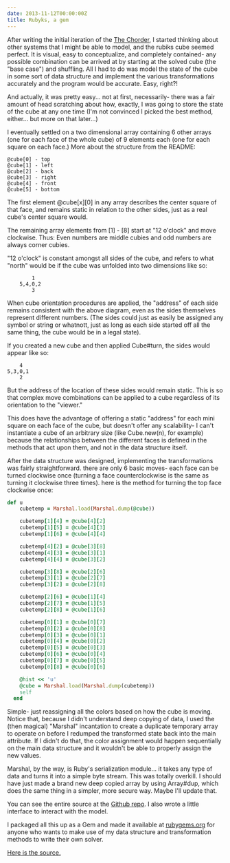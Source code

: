 ```yaml
---
date: 2013-11-12T00:00:00Z
title: Rubyks, a gem
---
```


After writing the initial iteration of the [The Chorder](/2013/10/the-chorder-prototype.html), I started thinking about other systems that I might be able to model, and the rubiks cube seemed perfect. It is visual, easy to conceptualize, and completely contained- any possible combination can be arrived at by starting at the solved cube (the "base case") and shuffling. All I had to do was model the state of the cube in some sort of data structure and implement the various transformations accurately and the program would be accurate. Easy, right?!


And actually, it was pretty easy... not at first, necessarily- there was a fair amount of head scratching about how, exactly, I was going to store the state of the cube at any one time (I'm not convinced I picked the best method, either... but more on that later...)

I eventually settled on a two dimensional array containing 6 other arrays (one for each face of the whole cube) of 9 elements each (one for each square on each face.) More about the structure from the README:

```
@cube[0] - top
@cube[1] - left
@cube[2] - back
@cube[3] - right
@cube[4] - front
@cube[5] - bottom
```

The first element @cube[x][0] in any array describes the center square of that face, and remains static in relation to the other sides, just as a real cube's center square would.

The remaining array elements from [1] - [8] start at "12 o'clock" and move clockwise. Thus: Even numbers are middle cubies and odd numbers are always corner cubies.

"12 o'clock" is constant amongst all sides of the cube, and refers to what "north" would be if the cube was unfolded into two dimensions like so:

```
        1
    5,4,0,2
        3
````

When cube orientation procedures are applied, the "address" of each side remains consistent with the above diagram, even as the sides themselves represent different numbers. (The sides could just as easily be assigned any symbol or string or whatnott, just as long as each side started off all the same thing, the cube would be in a legal state).

If you created a new cube and then applied Cube#turn, the sides would appear like so:

        4
    5,3,0,1
        2

But the address of the location of these sides would remain static. This is so that complex move combinations can be applied to a cube regardless of its orientation to the "viewer."

This does have the advantage of offering a static "address" for each mini square on each face of the cube, but doesn't offer any scalability- I can't instantiate a cube of an arbitrary size (like Cube.new(n), for example) because the relationships between the different faces is defined in the methods that act upon them, and not in the data structure itself.

After the data structure was designed, implementing the transformations was fairly straightforward. there are only 6 basic moves- each face can be turned clockwise once (turning a face counterclockwise is the same as turning it clockwise three times). here is the method for turning the top face clockwise once:

```ruby
def u
    cubetemp = Marshal.load(Marshal.dump(@cube))

    cubetemp[1][4] = @cube[4][2]
    cubetemp[1][5] = @cube[4][3]
    cubetemp[1][6] = @cube[4][4]

    cubetemp[4][2] = @cube[3][8]
    cubetemp[4][3] = @cube[3][1]
    cubetemp[4][4] = @cube[3][2]

    cubetemp[3][8] = @cube[2][6]
    cubetemp[3][1] = @cube[2][7]
    cubetemp[3][2] = @cube[2][8]

    cubetemp[2][6] = @cube[1][4]
    cubetemp[2][7] = @cube[1][5]
    cubetemp[2][8] = @cube[1][6]

    cubetemp[0][1] = @cube[0][7]
    cubetemp[0][2] = @cube[0][8]
    cubetemp[0][3] = @cube[0][1]
    cubetemp[0][4] = @cube[0][2]
    cubetemp[0][5] = @cube[0][3]
    cubetemp[0][6] = @cube[0][4]
    cubetemp[0][7] = @cube[0][5]
    cubetemp[0][8] = @cube[0][6]

    @hist << 'u'
    @cube = Marshal.load(Marshal.dump(cubetemp))
    self
  end
```


Simple- just reassigning all the colors based on how the cube is moving. Notice that, because I didn't understand deep copying of data, I used the (then magical) "Marshal" incantation to create a duplicate temporary array to operate on before I redumped the transformed state back into the main attribute. If I didn't do that, the color assignment would happen sequentially on the main data structure and it wouldn't be able to properly assign the new values.

Marshal, by the way, is Ruby's serialization module... it takes any type of data and turns it into a simple byte stream. This was totally overkill. I should have just made a brand new deep copied array by using Array#dup, which does the same thing in a simpler, more secure way. Maybe I'll update that.

You can see the entire source at the <a href="https://github.com/urthbound/rubyks" target="_blank">Github repo</a>. I also wrote a little interface to interact with the model.

I packaged all this up as a Gem and made it available at <a href="https://rubygems.org/gems/rubyks" target="_blank">rubygems.org</a> for anyone who wants to make use of my data structure and transformation methods to write their own solver.

<a href="http://github.com/urthbound/rubyks" target="_blank">Here is the source.</a>
